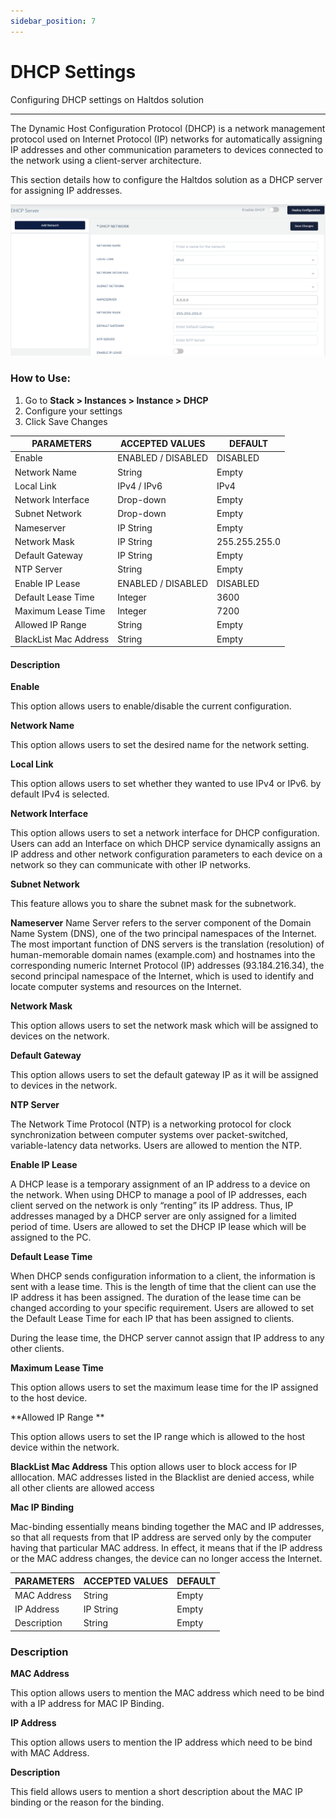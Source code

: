 ```yaml
---
sidebar_position: 7
---
```


# DHCP Settings

Configuring DHCP settings on Haltdos solution

---

The Dynamic Host Configuration Protocol (DHCP) is a network management protocol used on Internet Protocol (IP) networks for automatically assigning IP addresses and other communication parameters to devices connected to the network using a client-server architecture.

This section details how to configure the Haltdos solution as a DHCP server for assigning IP addresses.

![dhcp](/img/platform/v6/docs/dhcp1.png)

### How to Use:

1. Go to **Stack > Instances > Instance > DHCP**
2. Configure your settings
3. Click Save Changes

| PARAMETERS            | ACCEPTED VALUES    | DEFAULT       |
|-----------------------|--------------------|---------------|
| Enable                | ENABLED / DISABLED | DISABLED      |
| Network Name          | String             | Empty         |
| Local Link            | IPv4 / IPv6        | IPv4          |
| Network Interface     | Drop-down          | Empty         |
| Subnet Network        | Drop-down          | Empty         |
| Nameserver            | IP String          | Empty         |
| Network Mask          | IP String          | 255.255.255.0 |
| Default Gateway       | IP String          | Empty         |
| NTP Server            | String             | Empty         |
| Enable IP Lease       | ENABLED / DISABLED | DISABLED      |
| Default Lease Time    | Integer            | 3600          |
| Maximum Lease Time    | Integer            | 7200          |
| Allowed IP Range      | String             | Empty         |
| BlackList Mac Address | String             | Empty         |

#### Description

**Enable**

This option allows users to enable/disable the current configuration.

**Network Name**

This option allows users to set the desired name for the network setting.

**Local Link**

This option allows users to set whether they wanted to use IPv4 or IPv6. by default IPv4 is selected. 

**Network Interface**

This option allows users to set a network interface for DHCP configuration. Users can add an Interface on which DHCP service dynamically assigns an IP address and other network configuration parameters to each device on a network so they can communicate with other IP networks.

**Subnet Network**

This feature allows you to share the subnet mask for the subnetwork.

**Nameserver**
Name Server refers to the server component of the Domain Name System (DNS), one of the two principal namespaces of the Internet. The most important function of DNS servers is the translation (resolution) of human-memorable domain names (example.com) and hostnames into the corresponding numeric Internet Protocol (IP) addresses (93.184.216.34), the second principal namespace of the Internet, which is used to identify and locate computer systems and resources on the Internet. 

**Network Mask**

This option allows users to set the network mask which will be assigned to devices on the network.

**Default Gateway**

This option allows users to set the default gateway IP as it will be assigned to devices in the network.

**NTP Server**

The Network Time Protocol (NTP) is a networking protocol for clock synchronization between computer systems over packet-switched, variable-latency data networks. Users are allowed to mention the NTP.

**Enable IP Lease**

A DHCP lease is a temporary assignment of an IP address to a device on the network. When using DHCP to manage a pool of IP addresses, each client served on the network is only “renting” its IP address. Thus, IP addresses managed by a DHCP server are only assigned for a limited period of time. Users are allowed to set the DHCP IP lease which will be assigned to the PC.

**Default Lease Time**

When DHCP sends configuration information to a client, the information is sent with a lease time. This is the length of time that the client can use the IP address it has been assigned. The duration of the lease time can be changed according to your specific requirement. Users are allowed to set the Default Lease Time for each IP that has been assigned to clients.

During the lease time, the DHCP server cannot assign that IP address to any other clients.

**Maximum Lease Time**

This option allows users to set the maximum lease time for the IP assigned to the host device.

**Allowed IP Range  **

This option allows users to set the IP range which is allowed to the host device within the network.

**BlackList Mac Address**
This option allows user to block access for IP alllocation. MAC addresses listed in the Blacklist are denied access, while all other clients are allowed access

**Mac IP Binding**

Mac-binding essentially means binding together the MAC and IP addresses, so that all requests from that IP address are served only by the computer having that particular MAC address. In effect, it means that if the IP address or the MAC address changes, the device can no longer access the Internet.

| PARAMETERS  | ACCEPTED VALUES | DEFAULT |
|-------------|-----------------|---------|
| MAC Address | String          | Empty   |
| IP Address  | IP String       | Empty   |
| Description | String          | Empty   |

### Description

**MAC Address**

This option allows users to mention the MAC address which need to be bind with a IP address for MAC IP Binding.

**IP Address**

This option allows users to mention the IP address which need to be bind with MAC Address.

**Description**

This field allows users to mention a short description about the MAC IP binding or the reason for the binding.
